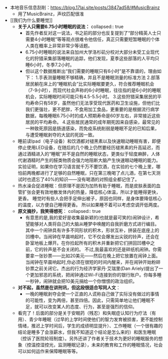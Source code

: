 - 本地音乐信息刮削：https://blog.17lai.site/posts/3847ad58/#MusicBrainz
	- 用了MusicBrainz，声纹匹配很准
- [[我们为什么要睡觉]]
	- **关于人只需要6.75小时睡眠的说法：**
	  collapsed:: true
		- 首先作者反对这一说法，书之前的部分也反复提到了“部分精英人士只需要4小时睡眠”等等观点很难令他信任，真正只需要短暂睡眠的个体人类在概率上非常非常少等话题。
		- 6.75小时睡眠的说法来自加州大学洛杉矶分校对大部分未受工业现代化的狩猎采集部落睡眠的追踪，他们发现，夏季这些部落的人平均只睡6小时，冬季7.2小时。
		- 但以这个数据推断出“我们需要的睡眠只有6小时”是不靠谱的，理由如下：
		  1.手表测量睡眠不够精确，并且不是睡眠测量的标准方法
		  2.部落居民躺在床上的“睡眠机会”比实际睡眠要更久，符合推荐睡眠机会（7-9小时），而现代社会声称的6小时睡眠，往往指的是6小时的睡眠机会，实际睡眠时间可能只有4.5-5.5小时。
		  3.这些狩猎采集居民的平均寿命只有58岁，虽然他们无法享受现代医药和卫生设施，但他们比我们更强壮，更不肥胖，不食用加工食品，更重要的是根据流行病学数据，每晚睡眠6.75小时的成人预期寿命是60岁左右，非常接近这些居民的平均寿命。
		  4.这些居民通常的成年期死因来自感染，最常见的一种致死原因是肠道感染，而免疫系统削弱是睡眠不足的已知后果，与遭受睡眠剥夺的大鼠的死因一致。
	- 睡前读Ipad（电子设备）和饮酒都对褪黑素以及快速眼动睡眠有害，即便停止使用LED设备，在随后的几个晚上仍然要经历褪黑素的升高延迟，而通过酒精进入的“睡眠”并不是自然的睡眠状态，更类似于轻度麻醉，人体代谢酒精时产生的醛类物质会强力地阻断大脑产生快速眼动睡眠的能力。
	  实验证明，如果你在学习语言就千万不要饮酒，在实验的七个晚上里，哪怕前两晚都进行了足够的自然睡眠，只在第三晚喝了点儿酒，在第七天测试时也遗忘了40%的知识——没有喝酒的对照组全都记住了。
	- 热水澡会促进睡眠：但原理不是因为加热有助于睡眠，而是皮肤表面的血管扩张会更有效地散发体内的热量，降低核心体温，所以才能睡得更快，更香。
	  睡觉时有些人会把手足伸出被子，原因也同样，是身体要降低核心的温度，以方便自己睡得更香。
	  所以如果睡不着可以考虑空调开低两度。
	- **原文摘抄，我笑得想死**：
	  collapsed:: true
		- 有意思的是,我的爱好是收集最新颖的(也就是最可笑的)闹钟设计，希望能够对人类将自己的大脑从睡梦中唤醒的自我折磨方式进行编目。其中一个闹钟具有许多不同形状的积木，形状互补，拼装在底座上的凹槽中。当闹钟在早晨响起时，它不仅会爆发出尖锐的铃声，还会在卧室地板上爆开。在你捡起所有的积木并重新把它们拼回凹槽中之前，它的铃声是不会关闭的。
		  不过,我最喜欢的还是碎纸机闹钟。你需要拿一张钞票——比如20美元——然后在晚上把它放置在闹钟上面。当闹钟在早晨响起时,你必须在很短的时间内醒来，并在闹钟开始粉碎钞票之前关闭它。杰出的行为经济学家丹·艾瑞里(Dan Ariely)提出了一个更加邪恶的系统，把闹钟通过Wi-Fi连接到你的银行账户。你每多睡一秒钟，闹钟就会把10美元捐给一个你憎恨的政治组织。
	- **对不起，虽然是在讲刑讯，但这段很适合写同人文**：
		- 一晚的睡眠剥夺会使一个正直的人谎称自己做了实际没有做过的事情的可能性，变为两倍，甚至四倍。因此，只需简单地让他们睡眠不足，就可以改变某人的态度、行为，甚至是强烈的信仰。
	- 看完了！后面的部分是关于安眠药（残忍）和失眠症认知行为疗法（有用）、青少年睡眠（过早的上学时间使他们的智力发育被损害，更不能控制情绪，推迟上学时间后，学生的成绩明显提升）、工作睡眠（一个很有趣的结论是睡多了会涨薪水，但我不知道这个结论是怎么来的）和医生睡眠（控诉了医院轮班制度）。另外还讲了作者关于技术为更好的睡眠服务的想象（控温控湿控光，监测睡眠记录），未来的教育和工作的睡眠情况，社会可以如何运作来保障睡眠等等。